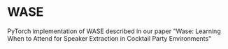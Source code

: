 # WASE
PyTorch implementation of WASE described in our paper "Wase: Learning When to Attend for Speaker Extraction in Cocktail Party Environments"
